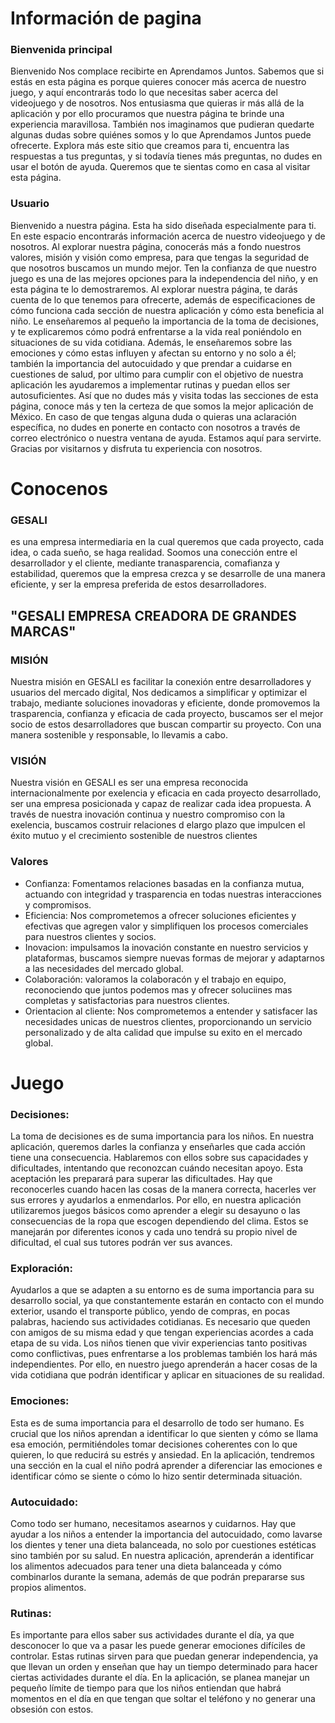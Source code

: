 # Información de pagina
### Bienvenida principal 
Bienvenido
Nos complace recibirte en Aprendamos Juntos. Sabemos que si estás en esta página es porque quieres conocer más acerca de nuestro juego, y aquí encontrarás todo lo que necesitas saber acerca del videojuego y de nosotros. Nos entusiasma que quieras ir más allá de la aplicación y por ello procuramos que nuestra página te brinde una experiencia maravillosa.
También nos imaginamos que pudieran quedarte algunas dudas sobre quiénes somos y lo que Aprendamos Juntos puede ofrecerte. Explora más este sitio que creamos para ti, encuentra las respuestas a tus preguntas, y si todavía tienes más preguntas, no dudes en usar el botón de ayuda.
Queremos que te sientas como en casa al visitar esta página.
### Usuario 
Bienvenido a nuestra página. Esta ha sido diseñada especialmente para ti. En este espacio encontrarás información acerca de nuestro videojuego y de nosotros.
Al explorar nuestra página, conocerás más a fondo nuestros valores, misión y visión como empresa, para que tengas la seguridad de que nosotros buscamos un mundo mejor.
Ten la confianza de que nuestro juego es una de las mejores opciones para la independencia del niño, y en esta página te lo demostraremos. Al explorar nuestra página, te darás cuenta de lo que tenemos para ofrecerte, además de especificaciones de cómo funciona cada sección de nuestra aplicación y cómo esta beneficia al niño.
Le enseñaremos al pequeño la importancia de la toma de decisiones, y te explicaremos cómo podrá enfrentarse a la vida real poniéndolo en situaciones de su vida cotidiana. Además, le enseñaremos sobre las emociones y cómo estas influyen y afectan su entorno y no solo a él; también la importancia del autocuidado y que prendar a cuidarse en cuestiones de salud, por ultimo para cumplir con el objetivo de nuestra aplicación les ayudaremos a implementar rutinas y puedan ellos ser autosuficientes.
Así que no dudes más y visita todas las secciones de esta página, conoce más y ten la certeza de que somos la mejor aplicación de México.
En caso de que tengas alguna duda o quieras una aclaración específica, no dudes en ponerte en contacto con nosotros a través de correo electrónico o nuestra ventana de ayuda. Estamos aquí para servirte.
Gracias por visitarnos y disfruta tu experiencia con nosotros.
# Conocenos

### GESALI 
es una empresa intermediaria en la cual queremos que cada proyecto, cada idea, o cada sueño, se haga realidad. Soomos una conección entre el desarrollador y el cliente, mediante tranasparencia, comafianza y estabilidad, queremos que la empresa crezca y se desarrolle de una manera eficiente, y ser la empresa preferida de estos desarrolladores.

## "GESALI EMPRESA CREADORA DE GRANDES MARCAS"

### MISIÓN
Nuestra misión en GESALI es facilitar la conexión entre desarrolladores y usuarios del mercado digital, Nos  dedicamos a simplificar y optimizar el trabajo, mediante soluciones inovadoras y eficiente, donde promovemos la trasparencia, confianza y eficacia de cada proyecto, buscamos ser el mejor socio de estos desarrolladores que buscan compartir su proyecto. Con una manera sostenible y responsable, lo llevamis a cabo. 

### VISIÓN 
Nuestra visión en GESALI es ser una empresa reconocida internacionalmente por exelencia y eficacia en cada proyecto desarrollado, ser una empresa posicionada y capaz de realizar cada idea propuesta. A través de nuestra inovación continua y nuestro compromiso con  la exelencia, buscamos costruir relaciones d elargo plazo que impulcen el éxito mutuo y el crecimiento sostenible de nuestros clientes 

### Valores 
- Confianza: Fomentamos relaciones basadas en la confianza mutua, actuando con integridad y trasparencia en todas nuestras interacciones y compromisos.
- Eficiencia: Nos comprometemos a ofrecer soluciones eficientes y efectivas que agregen valor y simplifiquen los procesos comerciales para nuestros clientes y socios.
- Inovacion: impulsamos la inovación constante en nuestro servicios y plataformas, buscamos siempre nuevas formas de mejorar y adaptarnos a las necesidades del mercado global.
- Colaboración: valoramos la colaboracón y el trabajo en equipo, reconociendo que juntos podemos mas y ofrecer soluciines mas completas y satisfactorias para nuestros clientes.
- Orientacion al cliente: Nos comprometemos a entender y satisfacer las necesidades unicas de nuestros clientes, proporcionando un servicio personalizado y de alta calidad que impulse su exito en el mercado global. 

# Juego 
### Decisiones:
La toma de decisiones es de suma importancia para los niños. En nuestra aplicación, queremos darles la confianza y enseñarles 
que cada acción tiene una consecuencia. Hablaremos con ellos sobre sus capacidades y dificultades, intentando que reconozcan 
cuándo necesitan apoyo. Esta aceptación les preparará para superar las dificultades. Hay que reconocerles cuando hacen las 
cosas de la manera correcta, hacerles ver sus errores y ayudarlos a enmendarlos. Por ello, en nuestra aplicación utilizaremos
juegos básicos como aprender a elegir su desayuno o las consecuencias de la ropa que escogen dependiendo del clima. 
Estos se manejarán por diferentes iconos y cada uno tendrá su propio nivel de dificultad, el cual sus tutores podrán ver sus 
avances.

###  Exploración:
Ayudarlos a que se adapten a su entorno es de suma importancia para su desarrollo social, ya que constantemente estarán en contacto con el mundo exterior, usando el transporte público, yendo de compras, en pocas palabras, haciendo sus actividades cotidianas. Es necesario que queden con amigos de su misma edad y que tengan experiencias acordes a cada etapa de su vida. Los niños tienen que vivir experiencias tanto positivas como conflictivas, pues enfrentarse a los problemas también los hará más independientes. Por ello, en nuestro juego aprenderán a hacer cosas de la vida cotidiana que podrán identificar y aplicar en situaciones de su realidad.

### Emociones:
Esta es de suma importancia para el desarrollo de todo ser humano. Es crucial que los niños aprendan a identificar lo que sienten y cómo se llama esa emoción, permitiéndoles tomar decisiones coherentes con lo que quieren, lo que reducirá su estrés y ansiedad. En la aplicación, tendremos una sección en la cual el niño podrá aprender a diferenciar las emociones e identificar cómo se siente o cómo lo hizo sentir determinada situación.

### Autocuidado:
Como todo ser humano, necesitamos asearnos y cuidarnos. Hay que ayudar a los niños a entender la importancia del autocuidado, como lavarse los dientes y tener una dieta balanceada, no solo por cuestiones estéticas sino también por su salud. En nuestra aplicación, aprenderán a identificar los alimentos adecuados para tener una dieta balanceada y cómo combinarlos durante la semana, además de que podrán prepararse sus propios alimentos.

### Rutinas:
Es importante para ellos saber sus actividades durante el día, ya que desconocer lo que va a pasar les puede generar emociones difíciles de controlar. Estas rutinas sirven para que puedan generar independencia, ya que llevan un orden y enseñan que hay un tiempo determinado para hacer ciertas actividades durante el día. En la aplicación, se planea manejar un pequeño límite de tiempo para que los niños entiendan que habrá momentos en el día en que tengan que soltar el teléfono y no generar una obsesión con estos. 

